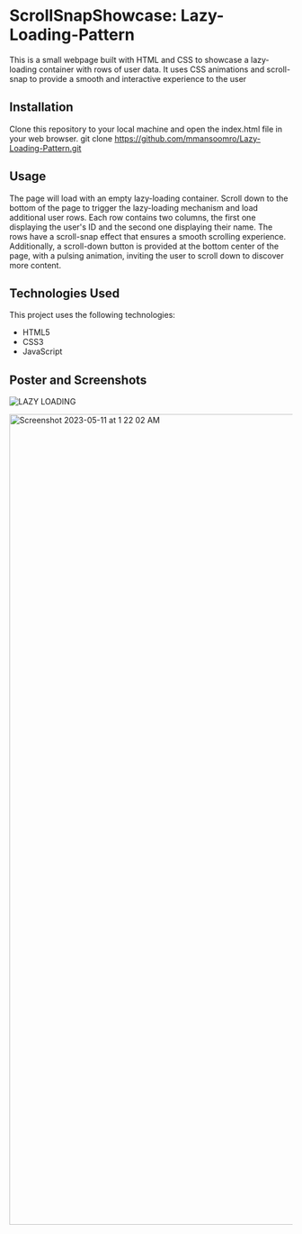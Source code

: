 # ScrollSnapShowcase: Lazy-Loading-Pattern
This is a small webpage built with HTML and CSS to showcase a lazy-loading container with rows of user data. It uses CSS animations and scroll-snap to provide a smooth and interactive experience to the user

## Installation
Clone this repository to your local machine and open the index.html file in your web browser.
git clone https://github.com/mmansoomro/Lazy-Loading-Pattern.git

## Usage 
The page will load with an empty lazy-loading container. Scroll down to the bottom of the page to trigger the lazy-loading mechanism and load additional user rows.
Each row contains two columns, the first one displaying the user's ID and the second one displaying their name. The rows have a scroll-snap effect that ensures a smooth scrolling experience.
Additionally, a scroll-down button is provided at the bottom center of the page, with a pulsing animation, inviting the user to scroll down to discover more content.

## Technologies Used
This project uses the following technologies:

- HTML5
- CSS3
- JavaScript

## Poster and Screenshots
![LAZY LOADING](https://github.com/ammansoomro/Lazy-Loading-Pattern/assets/63865428/237ed451-a6f6-4f9f-869b-aa1b8ad26ee4)


<img width="1440" alt="Screenshot 2023-05-11 at 1 22 02 AM" src="https://github.com/ammansoomro/Lazy-Loading-Pattern/assets/63865428/9b56e3a9-b859-4259-8bdc-7692facd48e5">
